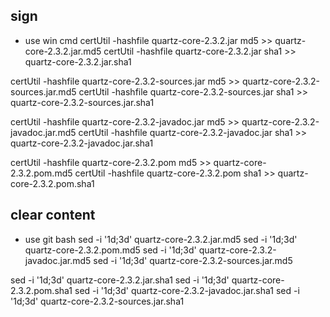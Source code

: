 

## sign
+ use win cmd
certUtil -hashfile quartz-core-2.3.2.jar md5 >> quartz-core-2.3.2.jar.md5
certUtil -hashfile quartz-core-2.3.2.jar sha1 >> quartz-core-2.3.2.jar.sha1

certUtil -hashfile quartz-core-2.3.2-sources.jar md5 >> quartz-core-2.3.2-sources.jar.md5
certUtil -hashfile quartz-core-2.3.2-sources.jar sha1 >> quartz-core-2.3.2-sources.jar.sha1

certUtil -hashfile quartz-core-2.3.2-javadoc.jar md5 >> quartz-core-2.3.2-javadoc.jar.md5
certUtil -hashfile quartz-core-2.3.2-javadoc.jar sha1 >> quartz-core-2.3.2-javadoc.jar.sha1

certUtil -hashfile quartz-core-2.3.2.pom md5 >> quartz-core-2.3.2.pom.md5
certUtil -hashfile quartz-core-2.3.2.pom sha1 >> quartz-core-2.3.2.pom.sha1

## clear content

+ use git bash 
sed -i '1d;3d' quartz-core-2.3.2.jar.md5
sed -i '1d;3d' quartz-core-2.3.2.pom.md5
sed -i '1d;3d' quartz-core-2.3.2-javadoc.jar.md5
sed -i '1d;3d' quartz-core-2.3.2-sources.jar.md5

sed -i '1d;3d' quartz-core-2.3.2.jar.sha1
sed -i '1d;3d' quartz-core-2.3.2.pom.sha1
sed -i '1d;3d' quartz-core-2.3.2-javadoc.jar.sha1
sed -i '1d;3d' quartz-core-2.3.2-sources.jar.sha1

